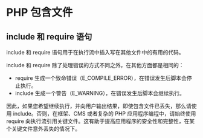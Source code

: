 # PHP 包含文件

## include 和 require 语句

include 和 require 语句用于在执行流中插入写在其他文件中的有用的代码。

include 和 require 除了处理错误的方式不同之外，在其他方面都是相同的：
+ require 生成一个致命错误（E_COMPILE_ERROR），在错误发生后脚本会停止执行。
+ include 生成一个警告（E_WARNING），在错误发生后脚本会继续执行。

因此，如果您希望继续执行，并向用户输出结果，即使包含文件已丢失，那么请使用 include。否则，在框架、CMS 或者复杂的 PHP 应用程序编程中，请始终使用 require 向执行流引用关键文件。这有助于提高应用程序的安全性和完整性，在某个关键文件意外丢失的情况下。

